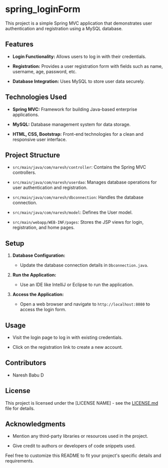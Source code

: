 # spring_loginForm
 
This project is a simple Spring MVC application that demonstrates user authentication and registration using a MySQL database.
 
## Features
 
- **Login Functionality:** Allows users to log in with their credentials.

- **Registration:** Provides a user registration form with fields such as name, username, age, password, etc.

- **Database Integration:** Uses MySQL to store user data securely.
 
## Technologies Used
 
- **Spring MVC:** Framework for building Java-based enterprise applications.

- **MySQL:** Database management system for data storage.

- **HTML, CSS, Bootstrap:** Front-end technologies for a clean and responsive user interface.
 
## Project Structure
 
- `src/main/java/com/naresh/controller`: Contains the Spring MVC controllers.

- `src/main/java/com/naresh/userdao`: Manages database operations for user authentication and registration.

- `src/main/java/com/naresh/dbconnection`: Handles the database connection.

- `src/main/java/com/naresh/model`: Defines the User model.

- `src/main/webapp/WEB-INF/pages`: Stores the JSP views for login, registration, and home pages.
 
## Setup
 
1. **Database Configuration:**

    - Update the database connection details in `Dbconnection.java`.
 
2. **Run the Application:**

    - Use an IDE like IntelliJ or Eclipse to run the application.
 
3. **Access the Application:**

    - Open a web browser and navigate to `http://localhost:8080` to access the login form.
 
## Usage
 
- Visit the login page to log in with existing credentials.

- Click on the registration link to create a new account.
 
## Contributors
 
- Naresh Babu D
 
## License
 
This project is licensed under the [LICENSE NAME] - see the [LICENSE.md](LICENSE.md) file for details.
 
## Acknowledgments
 
- Mention any third-party libraries or resources used in the project.

- Give credit to authors or developers of code snippets used.
 
Feel free to customize this README to fit your project's specific details and requirements.
